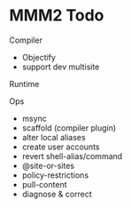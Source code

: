 MMM2 Todo
=========

Compiler

* Objectify
* support dev multisite

Runtime



Ops

* msync
* scaffold (compiler plugin)
* alter local aliases
* create user accounts
* revert shell-alias/command
* @site-or-sites
* policy-restrictions
* pull-content
* diagnose & correct
